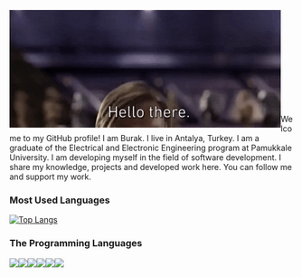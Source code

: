<img align="left" src="https://github.com/burakyalim/mypictures/blob/master/hello.gif"><br><br><br><br><br><br><br><br><br><br>
<p>Welcome to my GitHub profile! I am Burak. I live in Antalya, Turkey. I am a graduate of the Electrical and Electronic Engineering program at Pamukkale University.  I am developing myself in the field of software development. I share my knowledge, projects and developed work here. You can follow me and support my work.</p>

### Most Used Languages
[![Top Langs](https://github-readme-stats.vercel.app/api/top-langs/?username=burakyalim&layout=compact)](https://github.com/burakyalim/github-readme-stats)
<!-- https://github.com/anuraghazra/github-readme-stats -->

### The Programming Languages
<img align="left" src="https://img.shields.io/badge/c-%2300599C.svg?style=for-the-badge&logo=c&logoColor=white">
<img align="left" src="https://img.shields.io/badge/python-3670A0?style=for-the-badge&logo=python&logoColor=ffdd54">
<img align="left" src="https://img.shields.io/badge/html5-%23E34F26.svg?style=for-the-badge&logo=html5&logoColor=white">
<img align="left" src="https://img.shields.io/badge/css3-%231572B6.svg?style=for-the-badge&logo=css3&logoColor=white">
<img align="left" src="https://img.shields.io/badge/javascript-%23323330.svg?style=for-the-badge&logo=javascript&logoColor=%23F7DF1E">
<img align="left" src="https://img.shields.io/badge/typescript-%23007ACC.svg?style=for-the-badge&logo=typescript&logoColor=white"><br><br>
<!-- https://github.com/Ileriayo/markdown-badges -->



<!--
**burakyalim/burakyalim** is a ✨ _special_ ✨ repository because its `README.md` (this file) appears on your GitHub profile.
.
Here are some ideas to get you started:

- 🔭 I’m currently working on ...
- 🌱 I’m currently learning ...
- 👯 I’m looking to collaborate on ...
- 🤔 I’m looking for help with ...
- 💬 Ask me about ...
- 📫 How to reach me: ...
- 😄 Pronouns: ...
- ⚡ Fun fact: ...
-->
